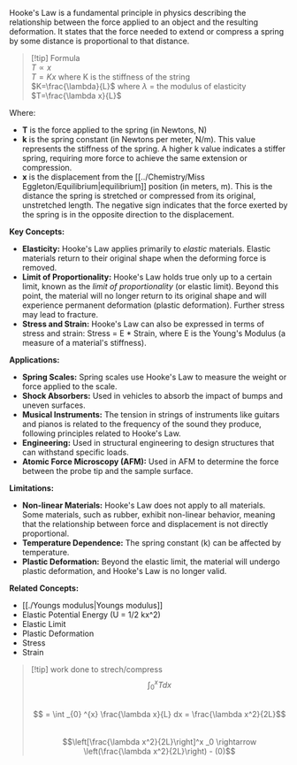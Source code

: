   
Hooke's Law is a fundamental principle in physics describing the relationship between the force applied to an object and the resulting deformation. It states that the force needed to extend or compress a spring by some distance is proportional to that distance.  
  
>[!tip] Formula  
>$T \propto x$  
>$T=Kx$ where K is the stiffness of the string  
>$K=\frac{\lambda}{L}$ where $\lambda$ = the modulus of elasticity  
>$T=\frac{\lambda x}{L}$  
  
  
Where:  
  
*   **T** is the force applied to the spring (in Newtons, N)  
*   **k** is the spring constant (in Newtons per meter, N/m). This value represents the stiffness of the spring.  A higher k value indicates a stiffer spring, requiring more force to achieve the same extension or compression.  
*   **x** is the displacement from the [[../Chemistry/Miss Eggleton/Equilibrium|equilibrium]] position (in meters, m).  This is the distance the spring is stretched or compressed from its original, unstretched length. The negative sign indicates that the force exerted by the spring is in the opposite direction to the displacement.  
  
**Key Concepts:**  
  
*   **Elasticity:** Hooke's Law applies primarily to *elastic* materials. Elastic materials return to their original shape when the deforming force is removed.  
*   **Limit of Proportionality:** Hooke's Law holds true only up to a certain limit, known as the *limit of proportionality* (or elastic limit). Beyond this point, the material will no longer return to its original shape and will experience permanent deformation (plastic deformation).  Further stress may lead to fracture.  
*   **Stress and Strain:** Hooke's Law can also be expressed in terms of stress and strain: Stress = E * Strain, where E is the Young's Modulus (a measure of a material's stiffness).  
  
**Applications:**  
  
*   **Spring Scales:** Spring scales use Hooke's Law to measure the weight or force applied to the scale.  
*   **Shock Absorbers:** Used in vehicles to absorb the impact of bumps and uneven surfaces.  
*   **Musical Instruments:**  The tension in strings of instruments like guitars and pianos is related to the frequency of the sound they produce, following principles related to Hooke's Law.  
*   **Engineering:**  Used in structural engineering to design structures that can withstand specific loads.  
*   **Atomic Force Microscopy (AFM):** Used in AFM to determine the force between the probe tip and the sample surface.  
  
**Limitations:**  
  
*   **Non-linear Materials:**  Hooke's Law does not apply to all materials. Some materials, such as rubber, exhibit non-linear behavior, meaning that the relationship between force and displacement is not directly proportional.  
*   **Temperature Dependence:** The spring constant (k) can be affected by temperature.  
*   **Plastic Deformation:**  Beyond the elastic limit, the material will undergo plastic deformation, and Hooke's Law is no longer valid.  
  
**Related Concepts:**  
  
*   [[./Youngs modulus|Youngs modulus]]  
*   Elastic Potential Energy (U = 1/2 kx^2)  
*   Elastic Limit  
*   Plastic Deformation  
*   Stress  
*   Strain  
  
>[!tip] work done to strech/compress  
>$$\int _{0} ^{x} Tdx$$  
>$$ = \int _{0} ^{x} \frac{\lambda x}{L} dx = \frac{\lambda x^2}{2L}$$  
>$$\left[\frac{\lambda x^2}{2L}\right]^x _0 \rightarrow \left(\frac{\lambda x^2}{2L}\right) - (0)$$  
  
